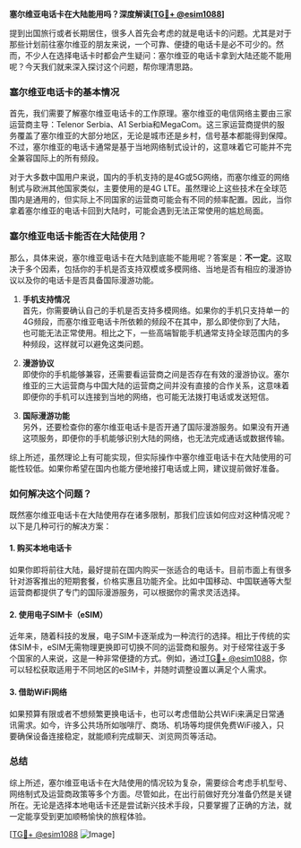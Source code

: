 **塞尔维亚电话卡在大陆能用吗？深度解读[[TG💪+ @esim1088](https://t.me/s/esim1088)]**

提到出国旅行或者长期居住，很多人首先会考虑的就是电话卡的问题。尤其是对于那些计划前往塞尔维亚的朋友来说，一个可靠、便捷的电话卡是必不可少的。然而，不少人在选择电话卡时都会产生疑问：塞尔维亚的电话卡拿到大陆还能不能用呢？今天我们就来深入探讨这个问题，帮你理清思路。

### 塞尔维亚电话卡的基本情况

首先，我们需要了解塞尔维亚电话卡的工作原理。塞尔维亚的电信网络主要由三家运营商主导：Telenor Serbia、A1 Serbia和MegaCom。这三家运营商提供的服务覆盖了塞尔维亚的大部分地区，无论是城市还是乡村，信号基本都能得到保障。不过，塞尔维亚的电话卡通常是基于当地网络制式设计的，这意味着它可能并不完全兼容国际上的所有频段。

对于大多数中国用户来说，国内的手机支持的是4G或5G网络，而塞尔维亚的网络制式与欧洲其他国家类似，主要使用的是4G LTE。虽然理论上这些技术在全球范围内是通用的，但实际上不同国家的运营商可能会有不同的频率配置。因此，当你拿着塞尔维亚的电话卡回到大陆时，可能会遇到无法正常使用的尴尬局面。

### 塞尔维亚电话卡能否在大陆使用？

那么，具体来说，塞尔维亚电话卡在大陆到底能不能用呢？答案是：**不一定**。这取决于多个因素，包括你的手机是否支持双模或多模网络、当地是否有相应的漫游协议以及你的电话卡是否具备国际漫游功能。

1. **手机支持情况**  
   首先，你需要确认自己的手机是否支持多模网络。如果你的手机只支持单一的4G频段，而塞尔维亚电话卡所依赖的频段不在其中，那么即使你到了大陆，也可能无法正常使用。相比之下，一些高端智能手机通常支持全球范围内的多种频段，这样就可以避免这类问题。

2. **漫游协议**  
   即使你的手机能够兼容，还需要看运营商之间是否存在有效的漫游协议。塞尔维亚的三大运营商与中国大陆的运营商之间并没有直接的合作关系，这意味着即便你的手机可以连接到当地的网络，也可能无法拨打电话或发送短信。

3. **国际漫游功能**  
   另外，还要检查你的塞尔维亚电话卡是否开通了国际漫游服务。如果没有开通这项服务，即便你的手机能够识别大陆的网络，也无法完成通话或数据传输。

综上所述，虽然理论上有可能实现，但实际操作中塞尔维亚电话卡在大陆使用的可能性较低。如果你希望在国内也能方便地接打电话或上网，建议提前做好准备。

### 如何解决这个问题？

既然塞尔维亚电话卡在大陆使用存在诸多限制，那我们应该如何应对这种情况呢？以下是几种可行的解决方案：

#### 1. 购买本地电话卡
如果你即将前往大陆，最好提前在国内购买一张适合的电话卡。目前市面上有很多针对游客推出的短期套餐，价格实惠且功能齐全。比如中国移动、中国联通等大型运营商都提供了专门的国际漫游服务，可以根据你的需求灵活选择。

#### 2. 使用电子SIM卡（eSIM）
近年来，随着科技的发展，电子SIM卡逐渐成为一种流行的选择。相比于传统的实体SIM卡，eSIM无需物理更换即可切换不同的运营商和服务。对于经常往返于多个国家的人来说，这是一种非常便捷的方式。例如，通过[TG💪+ @esim1088](https://t.me/s/esim1088)，你可以轻松获取适用于不同地区的eSIM卡，并随时调整设置以满足个人需求。

#### 3. 借助WiFi网络
如果预算有限或者不想频繁更换电话卡，也可以考虑借助公共WiFi来满足日常通讯需求。如今，许多公共场所如咖啡厅、商场、机场等均提供免费WiFi接入，只要确保设备连接稳定，就能顺利完成聊天、浏览网页等活动。

### 总结

综上所述，塞尔维亚电话卡在大陆使用的情况较为复杂，需要综合考虑手机型号、网络制式及运营商政策等多个方面。尽管如此，在出行前做好充分准备仍然是关键所在。无论是选择本地电话卡还是尝试新兴技术手段，只要掌握了正确的方法，就一定能享受到更加顺畅愉快的旅程体验。

[[TG💪+ @esim1088](https://t.me/s/esim1088) ![Image](https://i.postimg.cc/4NQfJmqS/Snipaste-2025-05-13-00-14-12.png)]